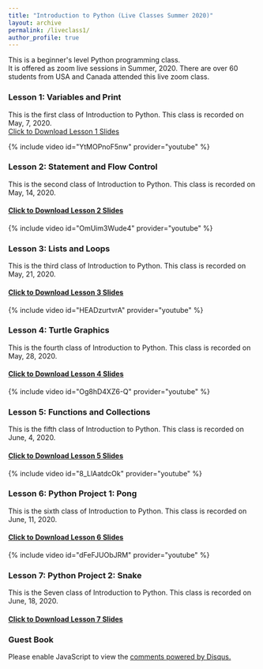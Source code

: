 ```yaml
---
title: "Introduction to Python (Live Classes Summer 2020)"
layout: archive
permalink: /liveclass1/
author_profile: true
---
```


This is a beginner's level Python programming class.  
It is offered as zoom live sessions in Summer, 2020. There are over 60 students from USA and Canada attended this live zoom class.  

### Lesson 1: Variables and Print

This is the first class of Introduction to Python. This class is recorded on May, 7, 2020.   
[Click to Download Lesson 1 Slides](/assets/docs/intro_python_1.pdf)   

{% include video id="YtMOPnoF5nw" provider="youtube" %}


### Lesson 2: Statement and Flow Control

This is the second class of Introduction to Python. This class is recorded on May, 14, 2020.
#### [Click to Download Lesson 2 Slides](/assets/docs/intro_python_2.pdf)   

{% include video id="OmUim3Wude4" provider="youtube" %}

### Lesson 3: Lists and Loops

This is the third class of Introduction to Python. This class is recorded on May, 21, 2020.
#### [Click to Download Lesson 3 Slides](/assets/docs/intro_python_3.pdf)  

{% include video id="HEADzurtvrA" provider="youtube" %}


### Lesson 4: Turtle Graphics

This is the fourth class of Introduction to Python. This class is recorded on May, 28, 2020.
#### [Click to Download Lesson 4 Slides](/assets/docs/intro_python_4.pdf)  

{% include video id="Og8hD4XZ6-Q" provider="youtube" %}  


### Lesson 5: Functions and Collections

This is the fifth class of Introduction to Python. This class is recorded on June, 4, 2020.
#### [Click to Download Lesson 5 Slides](/assets/docs/intro_python_5.pdf)  

{% include video id="8_LlAatdcOk" provider="youtube" %}  


### Lesson 6: Python Project 1: Pong

This is the sixth class of Introduction to Python. This class is recorded on June, 11, 2020.

#### [Click to Download Lesson 6 Slides](/assets/docs/intro_python_6.pdf)  
{% include video id="dFeFJUObJRM" provider="youtube" %}  

### Lesson 7: Python Project 2: Snake

This is the Seven class of Introduction to Python. This class is recorded on June, 18, 2020.

#### [Click to Download Lesson 7 Slides](/assets/docs/intro_python_7.pdf)  


### Guest Book

<div id="disqus_thread"></div>
<script>
    /**
     *  RECOMMENDED CONFIGURATION VARIABLES: EDIT AND UNCOMMENT THE SECTION BELOW TO INSERT DYNAMIC VALUES FROM YOUR PLATFORM OR CMS.
     *  LEARN WHY DEFINING THESE VARIABLES IS IMPORTANT: https://disqus.com/admin/universalcode/#configuration-variables
     */
    /*
    var disqus_config = function () {
        this.page.url = "https://starcoder.org/liveclass1/";  // Replace PAGE_URL with your page's canonical URL variable
        this.page.identifier = "https://starcoder.org/liveclass1/"; // Replace PAGE_IDENTIFIER with your page's unique identifier variable
    };
    */
    (function() {  // DON'T EDIT BELOW THIS LINE
        var d = document, s = d.createElement('script');

        s.src = 'https://starcoder-org.disqus.com/embed.js';

        s.setAttribute('data-timestamp', +new Date());
        (d.head || d.body).appendChild(s);
    })();
</script>
<noscript>Please enable JavaScript to view the <a href="https://disqus.com/?ref_noscript" rel="nofollow">comments powered by Disqus.</a></noscript>
